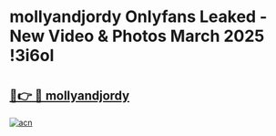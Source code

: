 # mollyandjordy Onlyfans Leaked - New Video & Photos March 2025 !3i6ol

# <h2><a href="https://hru351.iuczelnia.edu.pl?title=mollyandjordy&ref=3i6ol">🔗👉 🔴 mollyandjordy</a></h2>

[![acn](https://github.com/user-attachments/assets/0f9c940e-d8b0-45ae-aac7-cd30a18b3e1c)](https://hru351.iuczelnia.edu.pl?title=mollyandjordy&ref=3i6ol)

